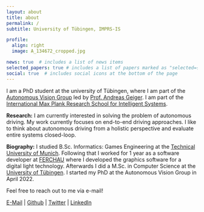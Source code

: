 ```yaml
---
layout: about
title: about
permalink: /
subtitle: University of Tübingen, IMPRS-IS

profile:
  align: right
  image: A_134672_cropped.jpg

news: true  # includes a list of news items
selected_papers: true # includes a list of papers marked as "selected={true}"
social: true  # includes social icons at the bottom of the page
---
```


I am a PhD student at the university of Tübingen, where I am part of the [Autonomous Vision Group](https://uni-tuebingen.de/en/fakultaeten/mathematisch-naturwissenschaftliche-fakultaet/fachbereiche/informatik/lehrstuehle/autonomous-vision/home/) led by [Prof. Andreas Geiger](http://www.cvlibs.net/).
I am part of the [International Max Plank Research School for Intelligent Systems](https://imprs.is.mpg.de/).

**Research:** I am currently interested in solving the problem of autonomous driving. 
My work currently focuses on end-to-end driving approaches.
I like to think about autonomous driving from a holistic perspective and evaluate entire systems closed-loop.

**Biography:** I studied B.Sc. Informatics: Games Engineering at the [Technical University of Munich](https://www.tum.de/en/). 
Following that I worked for 1 year as a software developer at [FERCHAU](https://www.ferchau.com) where I developed the graphics software for a digital light technology.
Afterwards I did a M.Sc. in Computer Science at the [University of Tübingen](https://uni-tuebingen.de/en/).
I started my PhD at the Autonomous Vision Group in April 2022.

Feel free to reach out to me via e-mail!

[E-Mail](mailto:bernhard.jaeger@uni-tuebingen.de) \| [Github](https://github.com/Kait0) \| [Twitter](https://twitter.com/Kait0o0) \| [LinkedIn](https://www.linkedin.com/in/bernhard-jaeger-289b65160/)